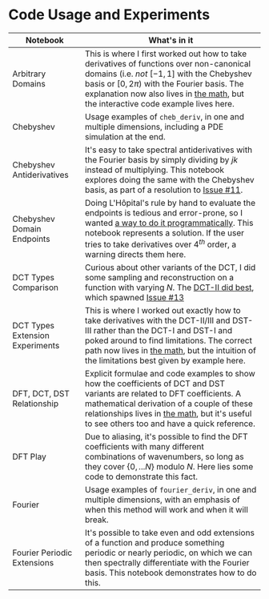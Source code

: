 # Code Usage and Experiments

| Notebook | What's in it |
| --- | --- |
| Arbitrary Domains | This is where I first worked out how to take derivatives of functions over non-canonical domains (i.e. *not* $[-1, 1]$ with the Chebyshev basis or $[0, 2\pi)$ with the Fourier basis. The explanation now also lives in [the math](https://pavelkomarov.com/spectral-derivatives/math.pdf), but the interactive code example lives here.|
| Chebyshev | Usage examples of `cheb_deriv`, in one and multiple dimensions, including a PDE simulation at the end.|
| Chebyshev Antiderivatives | It's easy to take spectral antiderivatives with the Fourier basis by simply dividing by $jk$ instead of multiplying. This notebook explores doing the same with the Chebyshev basis, as part of a resolution to [Issue #11](https://github.com/pavelkomarov/spectral-derivatives/issues/11).|
| Chebyshev Domain Endpoints | Doing L'Hôpital's rule by hand to evaluate the endpoints is tedious and error-prone, so I wanted [a way to do it programmatically](https://github.com/pavelkomarov/spectral-derivatives/issues/1). This notebook represents a solution. If the user tries to take derivatives over $4^{th}$ order, a warning directs them here.|
| DCT Types Comparison | Curious about other variants of the DCT, I did some sampling and reconstruction on a function with varying $N$. The [DCT-II did best](https://dsp.stackexchange.com/questions/96172/why-does-the-dct-ii-have-better-energy-compaction-than-dct-i), which spawned [Issue #13](https://github.com/pavelkomarov/spectral-derivatives/issues/13)|
| DCT Types Extension Experiments | This is where I worked out exactly how to take derivatives with the DCT-II/III and DST-III rather than the DCT-I and DST-I and poked around to find limitations. The correct path now lives in [the math](https://pavelkomarov.com/spectral-derivatives/math.pdf), but the intuition of the limitations best given by example here.|
| DFT, DCT, DST Relationship | Explicit formulae and code examples to show how the coefficients of DCT and DST variants are related to DFT coefficients. A mathematical derivation of a couple of these relationships lives in [the math](https://pavelkomarov.com/spectral-derivatives/math.pdf), but it's useful to see others too and have a quick reference.|
| DFT Play | Due to aliasing, it's possible to find the DFT coefficients with many different combinations of wavenumbers, so long as they cover $\{0, ...N\}$ modulo $N$. Here lies some code to demonstrate this fact.|
| Fourier | Usage examples of `fourier_deriv`, in one and multiple dimensions, with an emphasis of when this method will work and when it will break.|
| Fourier Periodic Extensions | It's possible to take even and odd extensions of a function and produce something periodic or nearly periodic, on which we can then spectrally differentiate with the Fourier basis. This notebook demonstrates how to do this.|